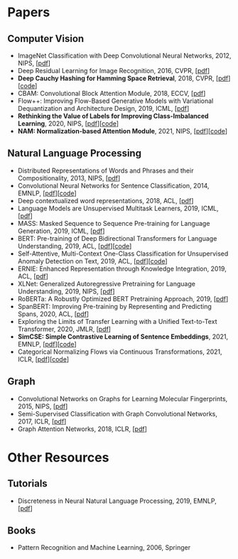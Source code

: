 # Papers
## Computer Vision
- ImageNet Classification with Deep Convolutional Neural Networks, 2012, NIPS, [[pdf](https://papers.nips.cc/paper/2012/hash/c399862d3b9d6b76c8436e924a68c45b-Abstract.html)]
- Deep Residual Learning for Image Recognition, 2016, CVPR, [[pdf](https://arxiv.org/abs/1512.03385)]
- **Deep Cauchy Hashing for Hamming Space Retrieval**, 2018, CVPR, [[pdf](http://ise.thss.tsinghua.edu.cn/~mlong/doc/deep-cauchy-hashing-cvpr18.pdf)][[code](https://github.com/thulab/DeepHash)]
- CBAM: Convolutional Block Attention Module, 2018, ECCV, [[pdf](https://arxiv.org/abs/1807.06521)]
- Flow++: Improving Flow-Based Generative Models with Variational Dequantization and Architecture Design, 2019, ICML, [[pdf](https://arxiv.org/abs/1902.00275)]
- **Rethinking the Value of Labels for Improving Class-Imbalanced Learning**, 2020, NIPS, [[pdf](https://arxiv.org/abs/2006.07529)][[code](https://github.com/YyzHarry/imbalanced-semi-self)]
- **NAM: Normalization-based Attention Module**, 2021, NIPS, [[pdf](https://arxiv.org/abs/2111.12419)][[code](https://github.com/Christian-lyc/NAM)]

## Natural Language Processing
- Distributed Representations of Words and Phrases and their Compositionality, 2013, NIPS, [[pdf](https://arxiv.org/abs/1310.4546)]
- Convolutional Neural Networks for Sentence Classification, 2014, EMNLP, [[pdf](https://arxiv.org/abs/1408.5882)][[code](https://github.com/bigboNed3/chinese_text_cnn)]
- Deep contextualized word representations, 2018, ACL, [[pdf](https://arxiv.org/abs/1802.05365)]
- Language Models are Unsupervised Multitask Learners, 2019, ICML, [[pdf](https://d4mucfpksywv.cloudfront.net/better-language-models/language_models_are_unsupervised_multitask_learners.pdf)]
- MASS: Masked Sequence to Sequence Pre-training for Language Generation, 2019, ICML, [[pdf](https://arxiv.org/abs/1905.02450)]
- BERT: Pre-training of Deep Bidirectional Transformers for Language Understanding, 2019, ACL, [[pdf](https://arxiv.org/abs/1810.04805)][[code](https://github.com/google-research/bert)]
- Self-Attentive, Multi-Context One-Class Classification for Unsupervised Anomaly Detection on Text, 2019, ACL, [[pdf](https://aclanthology.org/P19-1398/)][[code](https://github.com/lukasruff/CVDD-PyTorch)]
- ERNIE: Enhanced Representation through Knowledge Integration, 2019, ACL, [[pdf](https://arxiv.org/abs/1904.09223)]
- XLNet: Generalized Autoregressive Pretraining for Language Understanding, 2019, NIPS, [[pdf](https://arxiv.org/abs/1906.08237)]
- RoBERTa: A Robustly Optimized BERT Pretraining Approach, 2019, [[pdf](https://arxiv.org/abs/1907.11692)]
- SpanBERT: Improving Pre-training by Representing and Predicting Spans, 2020, ACL, [[pdf](https://arxiv.org/abs/1907.10529)]
- Exploring the Limits of Transfer Learning with a Unified Text-to-Text Transformer, 2020, JMLR, [[pdf](https://arxiv.org/abs/1910.10683)]
- **SimCSE: Simple Contrastive Learning of Sentence Embeddings**, 2021, EMNLP, [[pdf](https://arxiv.org/abs/2104.08821)][[code](https://github.com/princeton-nlp/simcse)]
- Categorical Normalizing Flows via Continuous Transformations, 2021, ICLR, [[pdf](https://arxiv.org/abs/2006.09790)][[code](https://github.com/phlippe/CategoricalNF)]

## Graph
- Convolutional Networks on Graphs for Learning Molecular Fingerprints, 2015, NIPS, [[pdf](https://arxiv.org/abs/1509.09292)]
- Semi-Supervised Classification with Graph Convolutional Networks, 2017, ICLR, [[pdf](https://arxiv.org/abs/1609.02907)]
- Graph Attention Networks, 2018, ICLR, [[pdf](https://arxiv.org/abs/1710.10903)]


# Other Resources
## Tutorials
- Discreteness in Neural Natural Language Processing, 2019, EMNLP, [[pdf](https://lili-mou.github.io/)]

## Books
- Pattern Recognition and Machine Learning, 2006, Springer
